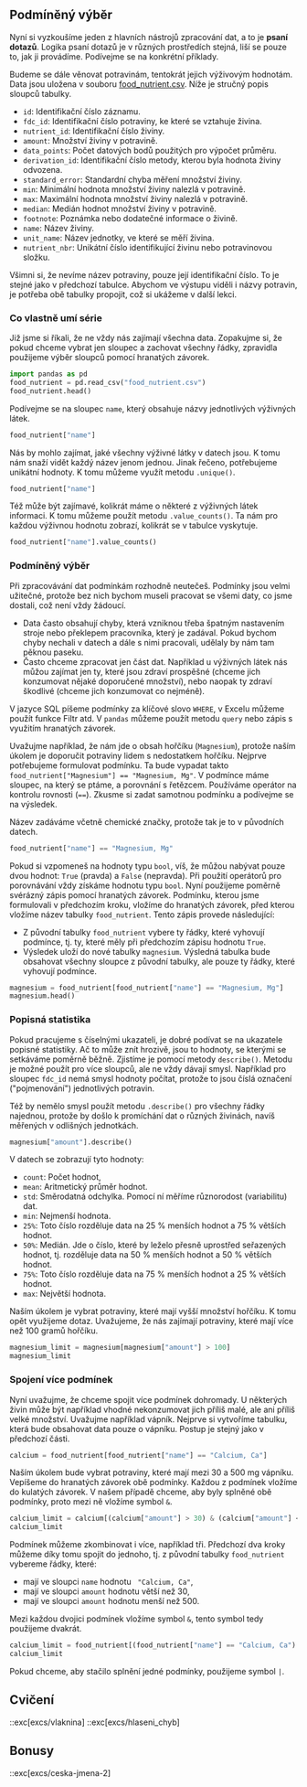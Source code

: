 ## Podmíněný výběr

Nyní si vyzkoušíme jeden z hlavních nástrojů zpracování dat, a to je **psaní dotazů**. Logika psaní dotazů je v různých prostředích stejná, liší se pouze to, jak ji provádíme. Podívejme se na konkrétní příklady.

Budeme se dále věnovat potravinám, tentokrát jejich výživovým hodnotám. Data jsou uložena v souboru [food_nutrient.csv](assets/food_nutrient.csv). Níže je stručný popis sloupců tabulky.

- `id`: Identifikační číslo záznamu.
- `fdc_id`: Identifikační číslo potraviny, ke které se vztahuje živina.
- `nutrient_id`: Identifikační číslo živiny.
- `amount`: Množství živiny v potravině.
- `data_points`: Počet datových bodů použitých pro výpočet průměru.
- `derivation_id`: Identifikační číslo metody, kterou byla hodnota živiny odvozena.
- `standard_error`: Standardní chyba měření množství živiny.
- `min`: Minimální hodnota množství živiny nalezlá v potravině.
- `max`: Maximální hodnota množství živiny nalezlá v potravině.
- `median`: Medián hodnot množství živiny v potravině.
- `footnote`: Poznámka nebo dodatečné informace o živině.
- `name`: Název živiny.
- `unit_name`: Název jednotky, ve které se měří živina.
- `nutrient_nbr`: Unikátní číslo identifikující živinu nebo potravinovou složku​.

Všimni si, že nevíme název potraviny, pouze její identifikační číslo. To je stejné jako v předchozí tabulce. Abychom ve výstupu viděli i názvy potravin, je potřeba obě tabulky propojit, což si ukážeme v další lekci.

### Co vlastně umí série

Již jsme si říkali, že ne vždy nás zajímají všechna data. Zopakujme si, že pokud chceme vybrat jen sloupec a zachovat všechny řádky, zpravidla použijeme výběr sloupců pomocí hranatých závorek.

```py
import pandas as pd
food_nutrient = pd.read_csv("food_nutrient.csv")
food_nutrient.head()
```

Podívejme se na sloupec `name`, který obsahuje názvy jednotlivých výživných látek.

```py
food_nutrient["name"]
```

Nás by mohlo zajímat, jaké všechny výživné látky v datech jsou. K tomu nám snaží vidět každý název jenom jednou. Jinak řečeno, potřebujeme unikátní hodnoty. K tomu můžeme využít metodu `.unique()`.

```py
food_nutrient["name"]
```

Též může být zajímavé, kolikrát máme o některé z výživných látek informaci. K tomu můžeme použít metodu `.value_counts()`. Ta nám pro každou výživnou hodnotu zobrazí, kolikrát se v tabulce vyskytuje.

```py
food_nutrient["name"].value_counts()
```

### Podmíněný výběr

Při zpracovávání dat podmínkám rozhodně neutečeš. Podmínky jsou velmi užitečné, protože bez nich bychom museli pracovat se všemi daty, co jsme dostali, což není vždy žádoucí.

- Data často obsahují chyby, která vzniknou třeba špatným nastavením stroje nebo překlepem pracovníka, který je zadával. Pokud bychom chyby nechali v datech a dále s nimi pracovali, udělaly by nám tam pěknou paseku.
- Často chceme zpracovat jen část dat. Například u výživných látek nás můžou zajímat jen ty, které jsou zdraví prospěšné (chceme jich konzumovat nějaké doporučené množství), nebo naopak ty zdraví škodlivé (chceme jich konzumovat co nejméně).

V jazyce SQL píšeme podmínky za klíčové slovo `WHERE`, v Excelu můžeme použít funkce Filtr atd. V `pandas` můžeme použít metodu `query` nebo zápis s využitím hranatých závorek.

Uvažujme například, že nám jde o obsah hořčíku (`Magnesium`), protože naším úkolem je doporučit potraviny lidem s nedostatkem hořčíku. Nejprve potřebujeme formulovat podmínku. Ta bude vypadat takto `food_nutrient["Magnesium"] == "Magnesium, Mg"`. V podmínce máme sloupec, na který se ptáme, a porovnání s řetězcem. Používáme operátor na kontrolu rovnosti (`==`). Zkusme si zadat samotnou podmínku a podívejme se na výsledek.

Název zadáváme včetně chemické značky, protože tak je to v původních datech.

```py
food_nutrient["name"] == "Magnesium, Mg"
```

Pokud si vzpomeneš na hodnoty typu `bool`, víš, že můžou nabývat pouze dvou hodnot: `True` (pravda) a `False` (nepravda). Při použití operátorů pro porovnávání vždy získáme hodnotu typu `bool`. Nyní použijeme poměrně svérázný zápis pomocí hranatých závorek. Podmínku, kterou jsme formulovali v předchozím kroku, vložíme do hranatých závorek, před kterou vložíme název tabulky `food_nutrient`. Tento zápis provede následující:

- Z původní tabulky `food_nutrient` vybere ty řádky, které vyhovují podmínce, tj. ty, které měly při předchozím zápisu hodnotu `True`.
- Výsledek uloží do nové tabulky `magnesium`. Výsledná tabulka bude obsahovat všechny sloupce z původní tabulky, ale pouze ty řádky, které vyhovují podmínce.

```py
magnesium = food_nutrient[food_nutrient["name"] == "Magnesium, Mg"]
magnesium.head()
```

### Popisná statistika

Pokud pracujeme s číselnými ukazateli, je dobré podívat se na ukazatele popisné statistiky. Ač to může znít hrozivě, jsou to hodnoty, se kterými se setkáváme poměrně běžně. Zjistíme je pomocí metody `describe()`. Metodu je možné použít pro více sloupců, ale ne vždy dávají smysl. Například pro sloupec `fdc_id` nemá smysl hodnoty počítat, protože to jsou číslá označení ("pojmenování") jednotlivých potravin.

Též by nemělo smysl použít metodu `.describe()` pro všechny řádky najednou, protože by došlo k promíchání dat o různých živinách, navíš měřených v odlišných jednotkách.

```py
magnesium["amount"].describe()
```

V datech se zobrazují tyto hodnoty: 

- `count`: Počet hodnot,
- `mean`: Aritmetický průměr hodnot.
- `std`: Směrodatná odchylka. Pomocí ní měříme různorodost (variabilitu) dat.
- `min`: Nejmenší hodnota.
- `25%`: Toto číslo rozděluje data na 25 % menších hodnot a 75 % větších hodnot.
- `50%`: Medián. Jde o číslo, které by leželo přesně uprostřed seřazených hodnot, tj. rozděluje data na 50 % menších hodnot a 50 % větších hodnot.
- `75%`: Toto číslo rozděluje data na 75 % menších hodnot a 25 % větších hodnot.
- `max`: Největší hodnota.


Naším úkolem je vybrat potraviny, které mají vyšší množství hořčíku. K tomu opět využijeme dotaz. Uvažujeme, že nás zajímají potraviny, které mají více než 100 gramů hořčíku.

```py
magnesium_limit = magnesium[magnesium["amount"] > 100]
magnesium_limit
```

### Spojení více podmínek

Nyní uvažujme, že chceme spojit více podmínek dohromady. U některých živin může být například vhodné nekonzumovat jich příliš malé, ale ani příliš velké množství. Uvažujme například vápník. Nejprve si vytvoříme tabulku, která bude obsahovat data pouze o vápníku. Postup je stejný jako v předchozí části.

```py
calcium = food_nutrient[food_nutrient["name"] == "Calcium, Ca"]
```

Naším úkolem bude vybrat potraviny, které mají mezi 30 a 500 mg vápníku. Vepíšeme do hranatých závorek obě podmínky. Každou z podmínek vložíme do kulatých závorek. V našem případě chceme, aby byly splněné obě podmínky, proto mezi ně vložíme symbol `&`.

```py
calcium_limit = calcium[(calcium["amount"] > 30) & (calcium["amount"] < 500)]
calcium_limit
```

Podmínek můžeme zkombinovat i více, například tři. Předchozí dva kroky můžeme díky tomu spojit do jednoho, tj. z původní tabulky `food_nutrient` vybereme řádky, které:

- mají ve sloupci `name` hodnotu ` "Calcium, Ca"`,
- mají ve sloupci `amount` hodnotu větší než 30,
- mají ve sloupci `amount` hodnotu menší než 500.

Mezi každou dvojici podmínek vložíme symbol `&`, tento symbol tedy použijeme dvakrát.

```py
calcium_limit = food_nutrient[(food_nutrient["name"] == "Calcium, Ca") & (food_nutrient["amount"] > 30) & (food_nutrient["amount"] < 500)]
calcium_limit
```

Pokud chceme, aby stačilo splnění jedné podmínky, použijeme symbol `|`.


## Cvičení

::exc[excs/vlaknina]
::exc[excs/hlaseni_chyb]

## Bonusy

::exc[excs/ceska-jmena-2]
